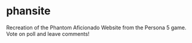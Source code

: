 # phansite

Recreation of the Phantom Aficionado Website from the Persona 5 game. Vote on poll and leave comments!
